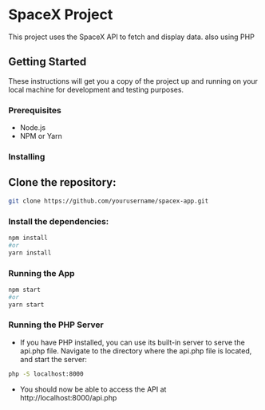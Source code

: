 # SpaceX Project

This project uses the SpaceX API to fetch and display data. also using PHP

## Getting Started

These instructions will get you a copy of the project up and running on your local machine for development and testing purposes.

### Prerequisites

- Node.js
- NPM or Yarn

### Installing

## Clone the repository:

```bash
git clone https://github.com/yourusername/spacex-app.git
```

### Install the dependencies:

```bash
npm install
#or
yarn install
```

### Running the App

```bash
npm start
#or
yarn start
```

### Running the PHP Server

- If you have PHP installed, you can use its built-in server to serve the api.php file. Navigate to the directory where the api.php file is located, and start the server:

```bash
php -S localhost:8000
```

- You should now be able to access the API at http://localhost:8000/api.php
